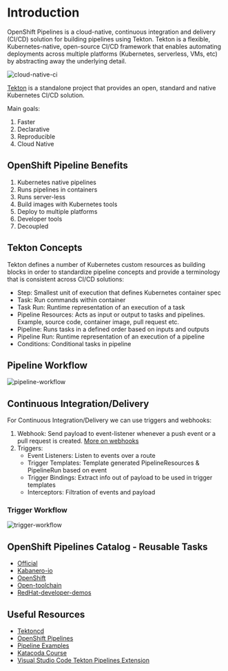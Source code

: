 # Introduction

OpenShift Pipelines is a cloud-native, continuous integration and delivery (CI/CD) solution for building pipelines using
 Tekton. Tekton is a flexible, Kubernetes-native, open-source CI/CD framework that enables automating deployments across
 multiple platforms (Kubernetes, serverless, VMs, etc) by abstracting away the underlying detail.

![cloud-native-ci](./images/cloud-native-ci.png)

[Tekton](https://github.com/tektoncd/pipeline#-tekton-pipelines) is a standalone project that provides an open, standard and native Kubernetes CI/CD solution.

Main goals:

1. Faster
2. Declarative
3. Reproducible
4. Cloud Native

## OpenShift Pipeline Benefits

1. Kubernetes native pipelines
2. Runs pipelines in containers
3. Runs server-less
4. Build images with Kubernetes tools
5. Deploy to multiple platforms
6. Developer tools
7. Decoupled

## Tekton Concepts

Tekton defines a number of Kubernetes custom resources as building blocks in order to standardize pipeline concepts and
provide a terminology that is consistent across CI/CD solutions:

- Step: Smallest unit of execution that defines Kubernetes container spec
- Task: Run commands within container
- Task Run: Runtime representation of an execution of a task
- Pipeline Resources: Acts as input or output to tasks and pipelines. Example, source code, container image, pull request etc.
- Pipeline: Runs tasks in a defined order based on inputs and outputs
- Pipeline Run: Runtime representation of an execution of a pipeline
- Conditions: Conditional tasks in pipeline

## Pipeline Workflow

![pipeline-workflow](./images/pipeline-workflow.png)

## Continuous Integration/Delivery

For Continuous Integration/Delivery we can use triggers and webhooks:

1. Webhook: Send payload to event-listener whenever a push event or a pull request is created. [More on webhooks](https://docs.github.com/en/developers/webhooks-and-events/webhooks/about-webhooks)
2. Triggers:
    - Event Listeners: Listen to events over a route
    - Trigger Templates: Template generated PipelineResources & PipelineRun based on event
    - Trigger Bindings: Extract info out of payload to be used in trigger templates
    - Interceptors: Filtration of events and payload

### Trigger Workflow

![trigger-workflow](./images/trigger-workflow.png)

## OpenShift Pipelines Catalog - Reusable Tasks

- [Official](https://github.com/tektoncd/catalog)
- [Kabanero-io](https://github.com/kabanero-io/kabanero-pipelines/tree/master/pipelines)
- [OpenShift](https://github.com/openshift/pipelines-catalog)
- [Open-toolchain](https://github.com/open-toolchain/tekton-catalog)
- [RedHat-developer-demos](https://github.com/redhat-developer-demos/pipelines-catalog)

## Useful Resources

- [Tektoncd](https://github.com/tektoncd)
- [OpenShift Pipelines](https://github.com/openshift-pipelines)
- [Pipeline Examples](https://github.com/tektoncd/pipeline/tree/master/examples)
- [Katacoda Course](https://www.katacoda.com/openshift/courses/middleware/pipelines)
- [Visual Studio Code Tekton Pipelines Extension](https://marketplace.visualstudio.com/items?itemName=redhat.vscode-tekton-pipelines)
